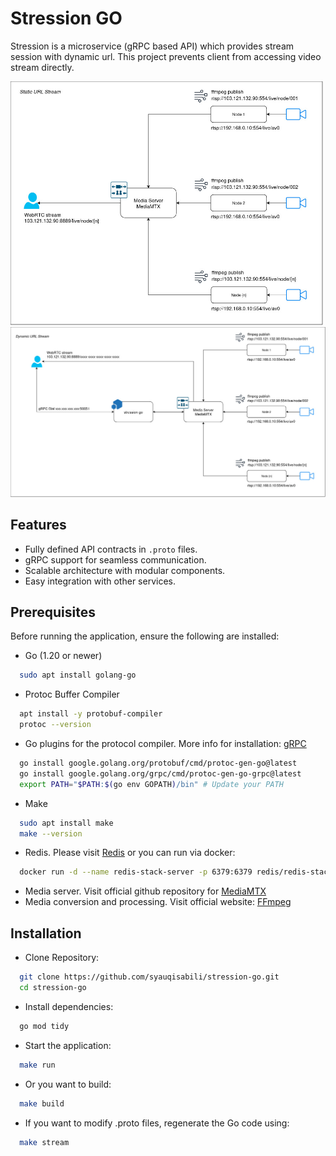 
# Stression GO

Stression is a microservice (gRPC based API) which provides stream session with dynamic url. This project prevents client from accessing video stream directly.
<p align="left">
  <img src="assets/static-url-diagram.jpg" alt="Static URL" width="500">
  <img src="assets/dynamic-url-diagram.jpg" alt="Dynamic URL" width="720">
</p>

## Features

- Fully defined API contracts in `.proto` files.
- gRPC support for seamless communication.
- Scalable architecture with modular components.
- Easy integration with other services.


## Prerequisites

Before running the application, ensure the following are installed:

- Go (1.20 or newer)
```bash
  sudo apt install golang-go
```
- Protoc Buffer Compiler
```bash
  apt install -y protobuf-compiler
  protoc --version
```
- Go plugins for the protocol compiler. More info for installation: [gRPC](https://grpc.io/docs/languages/go/quickstart/)
```bash
  go install google.golang.org/protobuf/cmd/protoc-gen-go@latest
  go install google.golang.org/grpc/cmd/protoc-gen-go-grpc@latest
  export PATH="$PATH:$(go env GOPATH)/bin" # Update your PATH
```
- Make
```bash
  sudo apt install make
  make --version
```
- Redis. Please visit [Redis](https://redis.io/downloads/) or you can run via docker:
```bash
  docker run -d --name redis-stack-server -p 6379:6379 redis/redis-stack-server:latest
```
- Media server. Visit official github repository for [MediaMTX](https://bluenviron.github.io/mediamtx/)
- Media conversion and processing. Visit official website: [FFmpeg](https://www.ffmpeg.org/)


## Installation

- Clone Repository:
```bash
  git clone https://github.com/syauqisabili/stression-go.git
  cd stression-go
```
- Install dependencies:
```bash
  go mod tidy
```
- Start the application:
```bash
  make run
```
- Or you want to build:
```bash
  make build
```
- If you want to modify .proto files, regenerate the Go code using:
```bash
  make stream
```




    